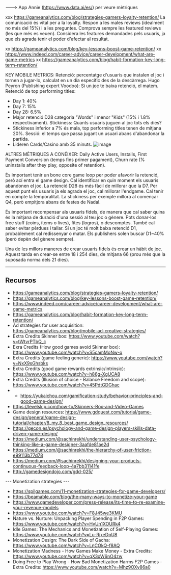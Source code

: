 ---> App Annie (https://www.data.ai/es/) per veure mètriques

xxx https://gameanalytics.com/blog/strategies-gamers-loyalty-retention/
La comunicació és vital per a la loyalty. Respon a les males reviews (idealment no més del 15%) i a les preguntes. Comprova sempre les featured reviews (les que més es veuen). Considera les features demandades pels usuaris, ja que els agrada tenir el poder d'afectar al resultat.

xx https://gameanalytics.com/blog/key-lessons-boost-game-retention/
xx https://www.indeed.com/career-advice/career-development/what-are-game-metrics
xx https://gameanalytics.com/blog/habit-formation-key-long-term-retention/

KEY MOBILE METRICS: 
Retenció: percentatge d'usuaris que instalen el joc i tornen a jugar-lo, calculat en un dia específic des de la descàrrega. 
Hugo Peyron (Publishing expert Voodoo): Si un joc te baixa retenció, el matem. 
Retenció de top performing titles: 
- Day 1: 40%
- Day 7: 15%
- Day 28: 6.5%
- Major retenció D28 categoria "Words" i menor "Kids" (15% i 1.8% respectivament). 
Stickiness: Quants usuaris juguen al joc tots els dies? 
- Stickiness inferior a 7% és mala, top performing titles tenen de mitjana 20%. 
Sessió: el temps que passa jugant un usuari abans d'abandonar la partida. 
- Lideren Cards/Casino amb 35 minuts. 
![image](https://user-images.githubusercontent.com/59253112/226655743-39c57be6-35f9-4cca-b6d9-a1f327c05cef.png)

ALTRES MÈTRIQUES A CONÉIXER: Daily Active Users, Installs, First Payment Conversion (temps fins primer pagament), Churn rate (% uninstalls after they play, opposite of retention).

És important tenir un bone core game loop per poder afavorir la retenció, però ací entra el game design. 
Cal identificar en quin moment els usuaris abandonen el joc. 
La retenció D28 és més fàcil de millorar que la D7. Per aquest punt els usuaris ja els agrada el joc, cal millorar l'endgame. 
Cal tenir en compte la temporalitat. La stickiness per exemple millora al començar Q4, però empitjora abans de festes de Nadal. 

És important recompensar als usuaris fidels, de manera que cal saber quina és la mitjana de duració d'una sessió al teu joc o gènere. Pots donar-los free stuff (coins, items o lives), fites (logros), o descomptes. 
També cal saber evitar pèrdues i tallar. Si un joc té molt baixa retenció D1, probablement cal redissenyar o matar. Els publishers solen buscar D1~40% (però depèn del gènere sempre).  

Una de les millors maneres de crear usuaris fidels és crear un hàbit de joc. Aquest tarda en crear-se entre 18 i 254 dies, de mitjana 66 (prou més que la suposada norma dels 21 dies). 

---

<h2>Recursos</h2>

- https://gameanalytics.com/blog/strategies-gamers-loyalty-retention/
- https://gameanalytics.com/blog/key-lessons-boost-game-retention/
- https://www.indeed.com/career-advice/career-development/what-are-game-metrics
- https://gameanalytics.com/blog/habit-formation-key-long-term-retention/
- Ad strategies for user acquisition: https://gameanalytics.com/blog/mobile-ad-creative-strategies/
- Extra Credits Skinner box: https://www.youtube.com/watch?v=tWtvrPTbQ_c
- Exra Credits (How good games avoid Skinner box): https://www.youtube.com/watch?v=S5camMoNw-o
- Extra Credits (game feeling generic): https://www.youtube.com/watch?v=NxX9sGhsbks
- Extra Credits (good game rewards extrinsic/intrinsic): https://www.youtube.com/watch?v=h86g-XgUCA8
- Extra Credits (Illusion of choice - Balance Freedom and scope): https://www.youtube.com/watch?v=45PdtGDGhac
- - https://yukaichou.com/gamification-study/behavior-principles-and-good-game-design/
- https://levelskip.com/how-to/Skinners-Box-and-Video-Games
- Game design resources: https://www.gdquest.com/tutorial/game-design/general/game-design-tutorial/chapter/8_my_8_best_game_design_resources/ 
- https://gecon.es/psychology-and-game-design-players-skills-data-driven-game-design/
- https://medium.com/@sachinrekhi/understanding-user-psychology-thinking-like-a-game-designer-3aafde81ae2d
- https://medium.com/@sachinrekhi/the-hierarchy-of-user-friction-e99113b77d78
- https://medium.com/@sachinrekhi/designing-your-products-continuous-feedback-loop-4a7bb31141fe
- http://gamedesigndojo.com/gdd-025/


--- Monetization strategies ---

- https://spilgames.com/11-monetization-strategies-for-game-developers/
- https://beamable.com/blog/the-many-ways-to-monetize-your-game
- https://www.gamedeveloper.com/press-release/its-time-to-re-examine-your-revenue-models
- https://www.youtube.com/watch?v=F8J45we3KMU
- Nature vs. Nurture: Unpacking Player Spending in F2P Games: https://www.youtube.com/watch?v=HvUn1XOURk4
- Idle Games: The Mechanics and Monetization of Self-Playing Games: https://www.youtube.com/watch?v=Lu-RjxeDpU8
- Monetization Design: The Dark Side of Gacha: https://www.youtube.com/watch?v=LnCOkQ-f8AQ
- Monetization Madness - How Games Make Money - Extra Credits: https://www.youtube.com/watch?v=qX3xW6nO4zw
- Doing Free to Play Wrong - How Bad Monetization Harms F2P Games - Extra Credits: https://www.youtube.com/watch?v=Mhz9OXy86a0
